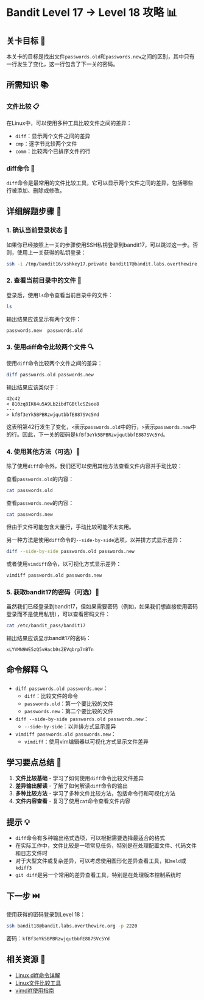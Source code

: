 # Bandit Level 17 → Level 18 攻略 📊

## 关卡目标 🎯

本关卡的目标是找出文件`passwords.old`和`passwords.new`之间的区别，其中只有一行发生了变化，这一行包含了下一关的密码。

## 所需知识 📚

### 文件比较 📋

在Linux中，可以使用多种工具比较文件之间的差异：
- `diff`：显示两个文件之间的差异
- `cmp`：逐字节比较两个文件
- `comm`：比较两个已排序文件的行

### diff命令 🔄

`diff`命令是最常用的文件比较工具，它可以显示两个文件之间的差异，包括哪些行被添加、删除或修改。

## 详细解题步骤 📝

### 1. 确认当前登录状态 🔐

如果你已经按照上一关的步骤使用SSH私钥登录到bandit17，可以跳过这一步。否则，使用上一关获得的私钥登录：

```bash
ssh -i /tmp/bandit16/sshkey17.private bandit17@bandit.labs.overthewire.org -p 2220
```

### 2. 查看当前目录中的文件 👀

登录后，使用`ls`命令查看当前目录中的文件：

```bash
ls
```

输出结果应该显示有两个文件：

```
passwords.new  passwords.old
```

### 3. 使用diff命令比较两个文件 🔍

使用`diff`命令比较两个文件之间的差异：

```bash
diff passwords.old passwords.new
```

输出结果应该类似于：

```
42c42
< 810zq8IK64u5A9Lb2ibdTGBtlcSZsoe8
---
> kfBf3eYk5BPBRzwjqutbbfE887SVc5Yd
```

这表明第42行发生了变化，`<`表示`passwords.old`中的行，`>`表示`passwords.new`中的行。因此，下一关的密码是`kfBf3eYk5BPBRzwjqutbbfE887SVc5Yd`。

### 4. 使用其他方法（可选）🔄

除了使用`diff`命令外，我们还可以使用其他方法查看文件内容并手动比较：

查看`passwords.old`的内容：

```bash
cat passwords.old
```

查看`passwords.new`的内容：

```bash
cat passwords.new
```

但由于文件可能包含大量行，手动比较可能不太实用。

另一种方法是使用`diff`命令的`--side-by-side`选项，以并排方式显示差异：

```bash
diff --side-by-side passwords.old passwords.new
```

或者使用`vimdiff`命令，以可视化方式显示差异：

```bash
vimdiff passwords.old passwords.new
```

### 5. 获取bandit17的密码（可选）📝

虽然我们已经登录到bandit17，但如果需要密码（例如，如果我们想直接使用密码登录而不是使用私钥），可以查看密码文件：

```bash
cat /etc/bandit_pass/bandit17
```

输出结果应该显示bandit17的密码：

```
xLYVMN9WE5zQ5vHacb0sZEVqbrp7nBTn
```

## 命令解释 🔍

- `diff passwords.old passwords.new`：
  - `diff`：比较文件的命令
  - `passwords.old`：第一个要比较的文件
  - `passwords.new`：第二个要比较的文件
- `diff --side-by-side passwords.old passwords.new`：
  - `--side-by-side`：以并排方式显示差异
- `vimdiff passwords.old passwords.new`：
  - `vimdiff`：使用vim编辑器以可视化方式显示文件差异

## 学习要点总结 📌

1. **文件比较基础** - 学习了如何使用`diff`命令比较文件差异
2. **差异输出解读** - 了解了如何解读`diff`命令的输出
3. **多种比较方法** - 学习了多种文件比较方法，包括命令行和可视化方法
4. **文件内容查看** - 复习了使用`cat`命令查看文件内容

## 提示 💡

- `diff`命令有多种输出格式选项，可以根据需要选择最适合的格式
- 在实际工作中，文件比较是一项常见任务，特别是在处理配置文件、代码文件和日志文件时
- 对于大型文件或复杂差异，可以考虑使用图形化差异查看工具，如`meld`或`kdiff3`
- `git diff`是另一个常用的差异查看工具，特别是在处理版本控制系统时

## 下一步 ⏭️

使用获得的密码登录到Level 18：

```bash
ssh bandit18@bandit.labs.overthewire.org -p 2220
```

密码：`kfBf3eYk5BPBRzwjqutbbfE887SVc5Yd`

## 相关资源 🔗

- [Linux diff命令详解](./resource/level17→level18/Linux_diff命令详解.md)
- [Linux文件比较工具](./resource/level17→level18/Linux文件比较工具.md)
- [vimdiff使用指南](./resource/level17→level18/vimdiff使用指南.md)

